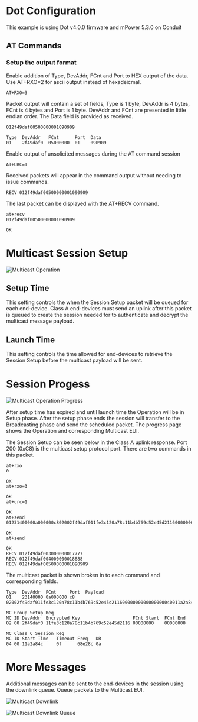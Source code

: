 # Dot Configuration

This example is using Dot v4.0.0 firmware and mPower 5.3.0 on Conduit

## AT Commands

### Setup the output format

Enable addition of Type, DevAddr, FCnt and Port to HEX output of the data. Use AT+RXO=2 for ascii output instead of hexadeicmal.

```
AT+RXO=3
```

Packet output will contain a set of fields, Type is 1 byte, DevAddr is 4 bytes, FCnt is 4 bytes and Port is 1 byte. DevAddr and FCnt are presented in little endian order. The Data field is provided as received.

```
012f49daf00500000001090909

Type  DevAddr   FCnt      Port  Data
01    2f49daf0  05000000  01    090909
```

Enable output of unsolicited messages during the AT command session

```
AT+URC=1
```

Received packets will appear in the command output without needing to issue commands.

```
RECV 012f49daf00500000001090909
```

The last packet can be displayed with the AT+RECV command.

```
at+recv
012f49daf00500000001090909

OK
```

# Multicast Session Setup

![Multicast Operation](/images/MULTICAST-OPERATION.png)

## Setup Time

This setting controls the when the Session Setup packet will be queued for each end-device. Class A end-devices must send an uplink after this packet is queued to create the session needed for to authenticate and decrypt the multicast message payload.

## Launch Time

This setting controls the time allowed for end-devices to retrieve the Session Setup before the multicast payload will be sent.

# Session Progess

![Multicast Operation Progress](/images/MULTICAST-OPERATION-PROGRESS.png)

After setup time has expired and until launch time the Operation will be in Setup phase. After the setup phase ends the session will transfer to the Broadcasting phase and send the scheduled packet. The progress page shows the Operation and corresponding Multicast EUI.

The Session Setup can be seen below in the Class A uplink response. Port 200 (0xC8) is the multicast setup protocol port. There are two commands in this packet.

```
at+rxo
0

OK
at+rxo=3

OK
at+urc=1

OK
at+send
01231400000a000000c802002f49daf011fe3c120a78c11b4b769c52e45d21160000000000000000040011a2a84c0f68e28c0a

OK
at+send

OK
RECV 012f49daf003000000017777
RECV 012f49daf004000000018888
RECV 012f49daf00500000001090909
```

The multicast packet is shown broken in to each command and corresponding fields.

```
Type  DevAddr  FCnt     Port  Payload
01    23140000 0a000000 c8    02002f49daf011fe3c120a78c11b4b769c52e45d21160000000000000000040011a2a84c0f68e28c0a

MC Group Setup Req
MC ID DevAddr  Encrypted Key                    FCnt Start  FCnt End
02 00 2f49daf0 11fe3c120a78c11b4b769c52e45d2116 00000000    00000000

MC Class C Session Req
MC ID Start Time   Timeout Freq   DR
04 00 11a2a84c     0f      68e28c 0a
```

# More Messages

Additional messages can be sent to the end-devices in the session using the downlink queue. Queue packets to the Multicast EUI.

![Multicast Downlink](/images/MULTICAST-DOWNLINK.png)

![Multicast Downlink Queue](/images/MULTICAST-DOWNLINK-QUEUE.png)
